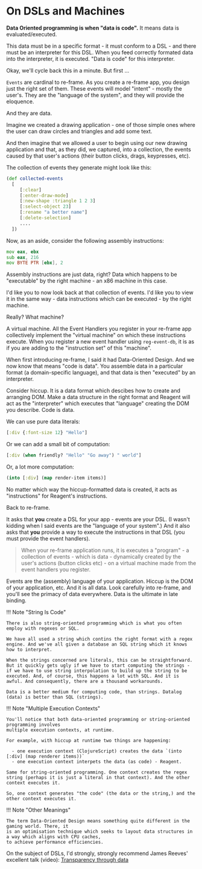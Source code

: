 # On DSLs and Machines 

**Data Oriented programming is when "data is code".** It means data is evaluated/executed. 

This data must be in a specific format - it must conform to a DSL - and there must be an interpreter for this DSL. When you feed correctly formated data into the interpreter, it is executed. "Data is code" for this interpreter.

Okay, we'll cycle back this in a minute. But first ...

`Events` are cardinal to re-frame. As you create a re-frame app, you design just the right set of them. 
These events will model "intent" - mostly the user's. 
They are the "language of the system", and they will provide the eloquence.

And they are data.

Imagine we created a drawing application - one of those simple ones where the user 
can draw circles and triangles and add some text. 

And then imagine that we allowed a user to begin using our new drawing application 
and that, as they did, we captured, into a collection, the events caused by that 
user's actions (their button clicks, drags, keypresses, etc).
 
The collection of events they generate might look like this:  
```clj
(def collected-events
  [
     [:clear]
     [:enter-draw-mode]
     [:new-shape :triangle 1 2 3]
     [:select-object 23]
     [:rename "a better name"]
     [:delete-selection]
     ....
  ])
```

Now, as an aside, consider the following assembly instructions:
```asm
mov eax, ebx
sub eax, 216
mov BYTE PTR [ebx], 2
```

Assembly instructions are just data, right?  Data which 
happens to be "executable" by the right machine - an x86 machine in this case.

I'd like you to now look back at that collection of events. I'd like you to view it in the 
same way - data instructions which can be executed - by the right machine.

Really? What machine?

A virtual machine. All the Event Handlers you register in your re-frame app 
collectively implement 
the "virtual machine" on which these instructions execute. When you register 
a new event handler using `reg-event-db`, 
it is as if you are adding to the "instruction set" of this "machine".

When first introducing re-frame, I said it had Data-Oriented Design. 
And we now know that means "code is data". You assemble data
in a particular format (a domain-specific language), 
and that data is then "executed" by an interpreter.

Consider hiccup. It is a data format which descibes how to create and 
arranging DOM. Make a data structure in the right format
and Reagent will act as the "interpreter" which executes that "language" 
creating the DOM you describe. Code is data. 

We can use pure data literals:
```clj
[:div {:font-size 12} "Hello"] 
```

Or we can add a small bit of computation: 
```clj
[:div (when friendly? "Hello" "Go away") " world"]
```
Or, a lot more computation:
```clj
(into [:div] (map render-item items)]
```
No matter which way the hiccup-formatted data is created, it acts as "instructions" for Reagent's instructions.

Back to re-frame. 

It asks that **you** create a DSL for your app - events are your DSL.
(I wasn't kidding when I said events are the "language of your system".) 
And it also asks that **you** provide 
a way to execute the instructions in that DSL (you must provide the event handlers).

> When your re-frame application runs, 
it is executes a "program" - a collection of events - which is data - dynamically created by the user's actions (button clicks etc) - on a 
virtual machine made from the event handlers you register. 

Events are the (assembly) language of your application.
Hiccup is the DOM of your application, etc.  And it is all data.
Look carefully into re-frame, and you'll see the primacy of data everywhere.
Data is the ultimate in late binding.

!!! Note "String Is Code"

    There is also string-oriented programming which is what you often employ with regexes or SQL. 
    
    We have all used a string which contins the right format with a regex engine. And we've all given a database an SQL string which it knows how to interpret.
    
    When the strings concerned are literals, this can be straightforward. But it quickly gets ugly if we have to start computing the strings - if we have to use string interpolation to build up the string to be executed. And, of course, this happens a lot with SQL. And it is awful. And consequently, there are a thousand workarounds.

    Data is a better medium for computing code, than strings. Datalog (data) is better than SQL (strings).


!!! Note "Multiple Execution Contexts"

    You'll notice that both data-oriented programming or string-oriented programming involves
    multiple execution contexts, at runtime. 

    For example, with hiccup at runtime two things are happening: 

      - one execution context (ClojureScript) creates the data `(into [:div] (map renderer items))`
      - one execution context interpets the data (as code) - Reagent.

    Same for string-oriented programming. One context creates the regex string (perhaps it is just a literal in that context). And the other context executes it. 

    So, one context generates "the code" (the data or the string,) and the other context executes it. 


!!! Note "Other Meanings"
    
    The term Data-Oriented Design means something quite different in the gaming world. There, it
    is an optimisation technique which seeks to layout data structures in a way which aligns with CPU caches,
    to achieve performance efficiencies.


On the subject of DSLs, I'd strongly, strongly recommend James Reeves' excellent talk (video): [Transparency through data](https://www.youtube.com/watch?v=zznwKCifC1A) 